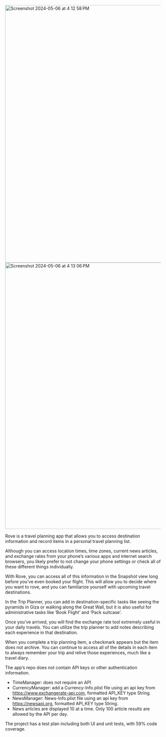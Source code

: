 <img width="830" alt="Screenshot 2024-05-06 at 4 12 58 PM" src="https://github.com/koocimas/RoveTravel/assets/129230960/2a6a68c1-a490-40a6-a4d4-c57148755ef8">
<img width="859" alt="Screenshot 2024-05-06 at 4 13 06 PM" src="https://github.com/koocimas/RoveTravel/assets/129230960/1935078e-48a0-4586-a892-291549ef562d">

Rove is a travel planning app that allows you to access destination information and record items in a personal travel planning list. 

Although you can access location times, time zones, current news articles, and exchange rates from your phone’s various apps and internet search browsers, you likely prefer to not change your phone settings or check all of these different things individually. 

With Rove, you can access all of this information in the Snapshot view long before you’ve even booked your flight. This will allow you to decide where you want to rove, and you can familiarize yourself with upcoming travel destinations. 

In the Trip Planner, you can add in destination-specific tasks like seeing the pyramids in Giza or walking along the Great Wall, but it is also useful for administrative tasks like ‘Book Flight’ and ‘Pack suitcase’.

Once you’ve arrived, you will find the exchange rate tool extremely useful in your daily travels. You can utilize the trip planner to add notes describing each experience in that destination. 

When you complete a trip planning item, a checkmark appears but the item does not archive. You can continue to access all of the details in each item to always remember your trip and relive those experiences, much like a travel diary.

The app’s repo does not contain API keys or other authentication information. 
  - TimeManager: does not require an API
  - CurrencyManager: add a Currency-Info.plist file using an api key from https://www.exchangerate-api.com, formatted API_KEY type String.
  - NewsManager: News-Info.plist file using an api key from https://newsapi.org, formatted API_KEY type String.
  - News articles are displayed 10 at a time. Only 100 article results are allowed by the API per day.

The project has a test plan including both UI and unit tests, with 59% code coverage.

